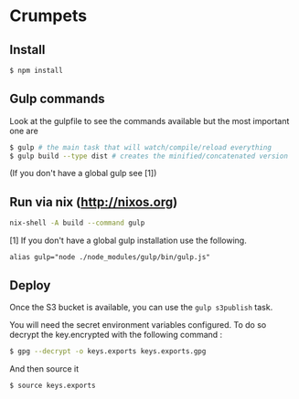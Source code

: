 # Crumpets

## Install

```bash
$ npm install
```

## Gulp commands
Look at the gulpfile to see the commands available but the most important one are

```bash
$ gulp # the main task that will watch/compile/reload everything
$ gulp build --type dist # creates the minified/concatenated version
```

(If you don't have a global gulp see [1])

## Run via nix (http://nixos.org)

```bash
nix-shell -A build --command gulp
```


[1]
If you don't have a global gulp installation use the following.

```
alias gulp="node ./node_modules/gulp/bin/gulp.js"
```

## Deploy

Once the S3 bucket is available, you can use the `gulp s3publish` task.

You will need the secret environment variables configured. To do so decrypt the
key.encrypted with the following command :

```bash
$ gpg --decrypt -o keys.exports keys.exports.gpg
```

And then source it

```bash
$ source keys.exports
```
